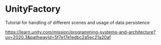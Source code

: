 # UnityFactory
 
Tutorial for handling of different scenes and usage of data persistence

https://learn.unity.com/mission/programming-systems-and-architecture?uv=2020.3&pathwayId=5f7e17e1edbc2a5ec21a20af
